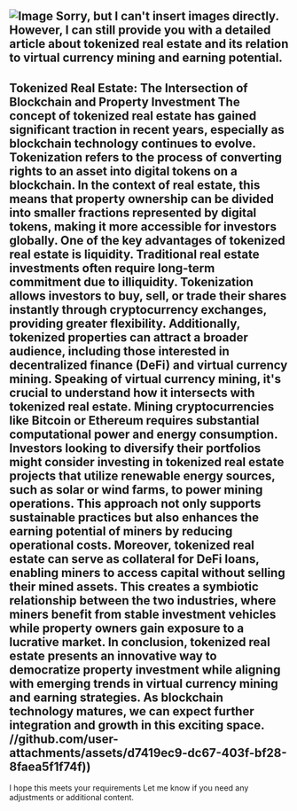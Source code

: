 
![Image](https://github.com/user-attachments/assets/d7419ec9-dc67-403f-bf28-8faea5f1f74f)
Sorry, but I can't insert images directly. However, I can still provide you with a detailed article about tokenized real estate and its relation to virtual currency mining and earning potential.
---
**Tokenized Real Estate: The Intersection of Blockchain and Property Investment**
The concept of tokenized real estate has gained significant traction in recent years, especially as blockchain technology continues to evolve. Tokenization refers to the process of converting rights to an asset into digital tokens on a blockchain. In the context of real estate, this means that property ownership can be divided into smaller fractions represented by digital tokens, making it more accessible for investors globally.
One of the key advantages of tokenized real estate is liquidity. Traditional real estate investments often require long-term commitment due to illiquidity. Tokenization allows investors to buy, sell, or trade their shares instantly through cryptocurrency exchanges, providing greater flexibility. Additionally, tokenized properties can attract a broader audience, including those interested in decentralized finance (DeFi) and virtual currency mining.
Speaking of virtual currency mining, it's crucial to understand how it intersects with tokenized real estate. Mining cryptocurrencies like Bitcoin or Ethereum requires substantial computational power and energy consumption. Investors looking to diversify their portfolios might consider investing in tokenized real estate projects that utilize renewable energy sources, such as solar or wind farms, to power mining operations. This approach not only supports sustainable practices but also enhances the earning potential of miners by reducing operational costs.
Moreover, tokenized real estate can serve as collateral for DeFi loans, enabling miners to access capital without selling their mined assets. This creates a symbiotic relationship between the two industries, where miners benefit from stable investment vehicles while property owners gain exposure to a lucrative market.
In conclusion, tokenized real estate presents an innovative way to democratize property investment while aligning with emerging trends in virtual currency mining and earning strategies. As blockchain technology matures, we can expect further integration and growth in this exciting space. 
 //github.com/user-attachments/assets/d7419ec9-dc67-403f-bf28-8faea5f1f74f))
--- 
I hope this meets your requirements Let me know if you need any adjustments or additional content.
